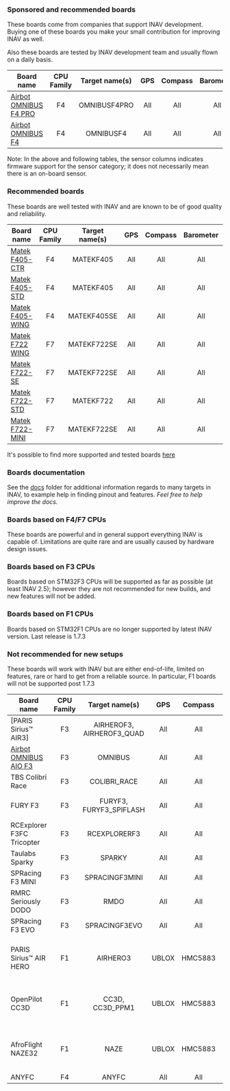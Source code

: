### Sponsored and recommended boards

These boards come from companies that support INAV development. Buying one of these boards you make your small contribution for improving INAV as well. 

Also these boards are tested by INAV development team and usually flown on a daily basis.

| Board name                | CPU Family | Target name(s)            | GPS  | Compass | Barometer      | Telemetry | RX                             | Blackbox             |
|---------------------------|:----------:|:-------------------------:|:----:|:-------:|:--------------:|:---------:|:------------------------------:|:--------------------:|
| [Airbot OMNIBUS F4 PRO](https://inavflight.com/shop/p/OMNIBUSF4PRO)| F4         | OMNIBUSF4PRO   | All  | All     | All            | All       | All                            | SERIAL, SD |
| [Airbot OMNIBUS F4](https://inavflight.com/shop/s/bg/1319176)| F4         | OMNIBUSF4  | All  | All     | All            | All       | All                            | SERIAL, SD |

Note: In the above and following tables, the sensor columns indicates firmware support for the sensor category; it does not necessarily mean there is an on-board sensor.

### Recommended boards

These boards are well tested with INAV and are known to be of good quality and reliability.

| Board name                | CPU Family | Target name(s)            | GPS  | Compass | Barometer      | Telemetry | RX                             | Blackbox             |
|---------------------------|:----------:|:-------------------------:|:----:|:-------:|:--------------:|:---------:|:------------------------------:|:--------------------:|
| [Matek F405-CTR](https://inavflight.com/shop/p/MATEKF405CTR)       | F4         | MATEKF405                | All  | All     | All            | All       | All                            | SERIAL, SD     |
| [Matek F405-STD](https://inavflight.com/shop/p/MATEKF405STD)       | F4         | MATEKF405                | All  | All     | All            | All       | All                            | SERIAL, SD     |
| [Matek F405-WING](https://inavflight.com/shop/p/MATEKF405WING)       | F4         | MATEKF405SE                | All  | All     | All            | All       | All                            | SERIAL, SD     |
| [Matek F722 WING](https://inavflight.com/shop/p/MATEKF722WING)       | F7         | MATEKF722SE                | All  | All     | All            | All       | All                            | SERIAL, SD     |
| [Matek F722-SE](https://inavflight.com/shop/p/MATEKF722SE)       | F7         | MATEKF722SE               | All  | All     | All            | All       | All                            | SERIAL, SD     |
| [Matek F722-STD](https://inavflight.com/shop/p/MATEKF722STD)       | F7         | MATEKF722               | All  | All     | All            | All       | All                            | SERIAL, SD     |
| [Matek F722-MINI](https://inavflight.com/shop/p/MATEKF722MINI)       | F7         | MATEKF722SE               | All  | All     | All            | All       | All                            | SPIFLASH    |

It's possible to find more supported and tested boards [here](https://github.com/iNavFlight/inav/wiki/Welcome-to-INAV,-useful-links-and-products)
### Boards documentation

See the [docs](https://github.com/iNavFlight/inav/tree/master/docs) folder for additional information regards to many targets in INAV, to example help in finding pinout and features. _Feel free to help improve the docs._

### Boards based on F4/F7 CPUs

These boards are powerful and in general support everything INAV is capable of. Limitations are quite rare and are usually caused by hardware design issues.

### Boards based on F3 CPUs

Boards based on STM32F3 CPUs will be supported as far as possible (at least INAV 2.5); however they are not recommended for new builds, and new features will not be added.

### Boards based on F1 CPUs

Boards based on STM32F1 CPUs are no longer supported by latest INAV version. Last release is 1.7.3

### Not recommended for new setups

These boards will work with INAV but are either end-of-life, limited on features, rare or hard to get from a reliable source. In particular, F1 boards will not be supported post 1.7.3

| Board name                | CPU Family | Target name(s)            | GPS  | Compass | Barometer      | Telemetry | RX                             | Blackbox             |
|---------------------------|:----------:|:-------------------------:|:----:|:-------:|:--------------:|:---------:|:------------------------------:|:--------------------:|
| [PARIS Sirius™ AIR3]        | F3         | AIRHEROF3, AIRHEROF3_QUAD | All  | All     | All            | All       | All                            | SERIAL               |
| [Airbot OMNIBUS AIO F3](http://shop.myairbot.com/index.php/flight-control/cleanflight-baseflight/omnibusv11.html) | F3         | OMNIBUS                   | All  | All     | All            | All       | All                            | SERIAL, SD           |
| TBS Colibri Race          | F3         | COLIBRI_RACE              | All  | All     | All            | All       | All                            | SERIAL               |
| FURY F3                   | F3         | FURYF3, FURYF3_SPIFLASH   | All  | All     | All            | All       | All                            | SERIAL, SD, SPIFLASH |
| RCExplorer F3FC Tricopter | F3         | RCEXPLORERF3              | All  | All     | All            | All       | All                            | SERIAL               |
| Taulabs Sparky            | F3         | SPARKY                    | All  | All     | All            | All       | All                            | SERIAL               |
| SPRacing F3 MINI          | F3         | SPRACINGF3MINI            | All  | All     | All            | All       | All                            | SERIAL, SD           |
| RMRC Seriously DODO       | F3         | RMDO                      | All  | All     | All            | All       | All                            | SERIAL               |
| SPRacing F3 EVO           | F3         | SPRACINGF3EVO             | All  | All     | All            | All       | All                            | SERIAL, SD           |
| PARIS Sirius™ AIR HERO    | F1         | AIRHERO3                  | UBLOX | HMC5883 | MS5611, BMP280 | LTM, FRSKY | PWM, PPM, SBUS, IBUS, SPEKTRUM | SERIAL               |
| OpenPilot CC3D            | F1         | CC3D, CC3D_PPM1           | UBLOX | HMC5883 | BMP085, BMP280 | LTM       | PWM, PPM, SBUS, IBUS, SPEKTRUM | no                   |
| AfroFlight NAZE32         | F1         | NAZE                      | UBLOX | HMC5883 | MS5611, BMP280 | LTM, FRSKY | PWM, PPM, SBUS, IBUS, SPEKTRUM | SERIAL, SPIFLASH     |
| ANYFC                     | F4         | ANYFC                     | All  | All     | All            | All       | All                            | SERIAL               |